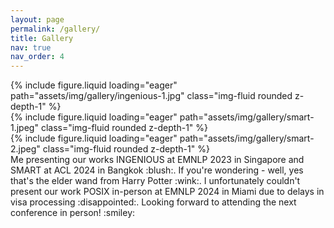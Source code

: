 ```yaml
---
layout: page
permalink: /gallery/
title: Gallery
nav: true
nav_order: 4
---
```


<div class="row mt-3">
    <div class="col-sm mt-3 mt-md-0">
        {% include figure.liquid loading="eager" path="assets/img/gallery/ingenious-1.jpg" class="img-fluid rounded z-depth-1" %}
    </div>
    <div class="col-sm mt-3 mt-md-0">
        {% include figure.liquid loading="eager" path="assets/img/gallery/smart-1.jpeg" class="img-fluid rounded z-depth-1" %}
    </div>
</div>
<div class="row mt-3">
    <div class="col-sm mt-3 mt-md-0">
        {% include figure.liquid loading="eager" path="assets/img/gallery/smart-2.jpeg" class="img-fluid rounded z-depth-1" %}
    </div>
</div>
<div class="caption">
    Me presenting our works INGENIOUS at EMNLP 2023 in Singapore and SMART at ACL 2024 in Bangkok :blush:. If you're wondering - well, yes that's the elder wand from Harry Potter :wink:. I unfortunately couldn't present our work POSIX in-person at EMNLP 2024 in Miami due to delays in visa processing :disappointed:. Looking forward to attending the next conference in person! :smiley:
</div>